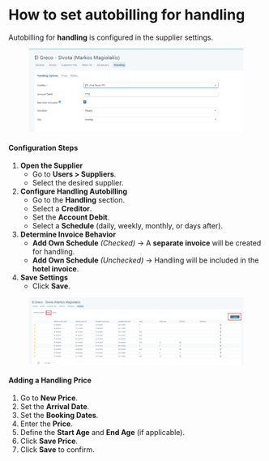 # How to set autobilling for handling

Autobilling for **handling** is configured in the supplier settings.

<figure><img src="../.gitbook/assets/image (22) (1) (1) (1) (1) (1) (1) (1) (1) (1) (1).png" alt=""><figcaption></figcaption></figure>

#### **Configuration Steps**

1. **Open the Supplier**
   * Go to **Users > Suppliers**.
   * Select the desired supplier.
2. **Configure Handling Autobilling**
   * Go to the **Handling** section.
   * Select a **Creditor**.
   * Set the **Account Debit**.
   * Select a **Schedule** (daily, weekly, monthly, or days after).
3. **Determine Invoice Behavior**
   * **Add Own Schedule** _(Checked)_ → A **separate invoice** will be created for handling.
   * **Add Own Schedule** _(Unchecked)_ → Handling will be included in the **hotel invoice**.
4. **Save Settings**
   * Click **Save**.

<figure><img src="../.gitbook/assets/image (23) (1) (1) (1) (1) (1) (1) (1).png" alt=""><figcaption></figcaption></figure>

#### **Adding a Handling Price**

1. Go to **New Price**.
2. Set the **Arrival Date**.
3. Set the **Booking Dates**.
4. Enter the **Price**.
5. Define the **Start Age** and **End Age** (if applicable).
6. Click **Save Price**.
7. Click **Save** to confirm.
